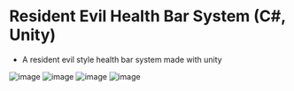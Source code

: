 # Resident Evil Health Bar System (C#, Unity)
- A resident evil style health bar system made with unity

![image](https://user-images.githubusercontent.com/60242731/160234537-17afb3fa-30cb-4d83-9cad-76744c07a781.png)
![image](https://user-images.githubusercontent.com/60242731/160234584-fd137d51-e1e7-4b6c-9f85-9a3566fd87af.png)
![image](https://user-images.githubusercontent.com/60242731/160234591-3f161ff3-f524-49f6-b789-7ef88ee3e36b.png)
![image](https://user-images.githubusercontent.com/60242731/160234611-ff02fc26-509c-4c6a-8a5f-2dfb2a679196.png)
